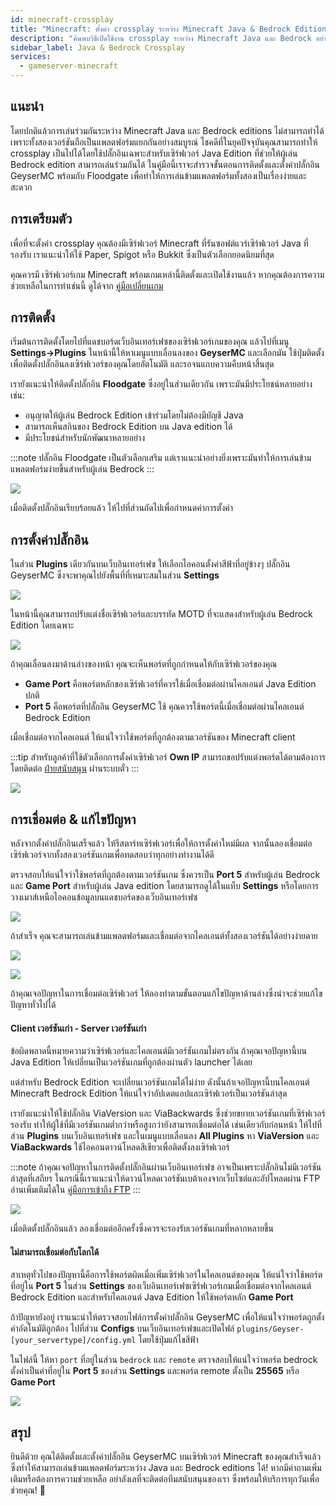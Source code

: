 ```yaml
---
id: minecraft-crossplay
title: "Minecraft: ตั้งค่า crossplay ระหว่าง Minecraft Java & Bedrock Editions"
description: "ค้นพบวิธีเปิดใช้งาน crossplay ระหว่าง Minecraft Java และ Bedrock อย่างลื่นไหลด้วยปลั๊กอิน GeyserMC และ Floodgate เพื่อประสบการณ์มัลติเพลเยอร์ที่ดียิ่งขึ้น → เรียนรู้เพิ่มเติมตอนนี้"
sidebar_label: Java & Bedrock Crossplay
services:
  - gameserver-minecraft
---
```


## แนะนำ

โดยปกติแล้วการเล่นร่วมกันระหว่าง Minecraft Java และ Bedrock editions ไม่สามารถทำได้เพราะทั้งสองเวอร์ชันถือเป็นแพลตฟอร์มแยกกันอย่างสมบูรณ์ โชคดีที่ในยุคปัจจุบันคุณสามารถทำให้ crossplay เป็นไปได้โดยใช้ปลั๊กอินเฉพาะสำหรับเซิร์ฟเวอร์ Java Edition ที่ช่วยให้ผู้เล่น Bedrock edition สามารถเล่นร่วมกันได้ ในคู่มือนี้เราจะสำรวจขั้นตอนการติดตั้งและตั้งค่าปลั๊กอิน GeyserMC พร้อมกับ Floodgate เพื่อทำให้การเล่นข้ามแพลตฟอร์มทั้งสองเป็นเรื่องง่ายและสะดวก

## การเตรียมตัว

เพื่อที่จะตั้งค่า crossplay คุณต้องมีเซิร์ฟเวอร์ Minecraft ที่รันซอฟต์แวร์เซิร์ฟเวอร์ Java ที่รองรับ เราแนะนำให้ใช้ Paper, Spigot หรือ Bukkit ซึ่งเป็นตัวเลือกยอดนิยมที่สุด

คุณควรมี เซิร์ฟเวอร์เกม Minecraft พร้อมเกมเหล่านี้ติดตั้งและเปิดใช้งานแล้ว หากคุณต้องการความช่วยเหลือในการทำเช่นนี้ ดูได้จาก [คู่มือเปลี่ยนเกม](gameserver-gameswitch.md)

## การติดตั้ง

เริ่มต้นการติดตั้งโดยไปที่แดชบอร์ดเว็บอินเทอร์เฟซของเซิร์ฟเวอร์เกมของคุณ แล้วไปที่เมนู **Settings->Plugins** ในหน้านี้ให้หาเมนูแบบเลื่อนลงของ **GeyserMC** และเลือกมัน ใช้ปุ่มติดตั้งเพื่อติดตั้งปลั๊กอินลงเซิร์ฟเวอร์ของคุณโดยอัตโนมัติ และรอจนแถบความคืบหน้าสิ้นสุด

เรายังแนะนำให้ติดตั้งปลั๊กอิน **Floodgate** ซึ่งอยู่ในส่วนเดียวกัน เพราะมันมีประโยชน์หลายอย่าง เช่น:
- อนุญาตให้ผู้เล่น Bedrock Edition เข้าร่วมโดยไม่ต้องมีบัญชี Java
- สามารถเห็นสกินของ Bedrock Edition บน Java edition ได้
- มีประโยชน์สำหรับนักพัฒนาหลายอย่าง

:::note
ปลั๊กอิน Floodgate เป็นตัวเลือกเสริม แต่เราแนะนำอย่างยิ่งเพราะมันทำให้การเล่นข้ามแพลตฟอร์มง่ายขึ้นสำหรับผู้เล่น Bedrock
:::

![](https://screensaver01.zap-hosting.com/index.php/s/cagcHmzwR2yBZSo/preview)

เมื่อติดตั้งปลั๊กอินเรียบร้อยแล้ว ให้ไปที่ส่วนถัดไปเพื่อกำหนดค่าการตั้งค่า

## การตั้งค่าปลั๊กอิน

ในส่วน **Plugins** เดียวกันบนเว็บอินเทอร์เฟซ ให้เลือกไอคอนตั้งค่าสีฟ้าที่อยู่ข้างๆ ปลั๊กอิน GeyserMC ซึ่งจะพาคุณไปยังพื้นที่ที่เหมาะสมในส่วน **Settings**

![](https://screensaver01.zap-hosting.com/index.php/s/RAZKNSdePa5wBs4/preview)

ในหน้านี้คุณสามารถปรับแต่งชื่อเซิร์ฟเวอร์และบรรทัด MOTD ที่จะแสดงสำหรับผู้เล่น Bedrock Edition โดยเฉพาะ

![](https://screensaver01.zap-hosting.com/index.php/s/kBzxQkmNgdsWgZb/preview)

ถ้าคุณเลื่อนลงมาด้านล่างของหน้า คุณจะเห็นพอร์ตที่ถูกกำหนดให้กับเซิร์ฟเวอร์ของคุณ

- **Game Port** คือพอร์ตหลักของเซิร์ฟเวอร์ที่ควรใช้เมื่อเชื่อมต่อผ่านไคลเอนต์ Java Edition ปกติ
- **Port 5** คือพอร์ตที่ปลั๊กอิน GeyserMC ใช้ คุณควรใช้พอร์ตนี้เมื่อเชื่อมต่อผ่านไคลเอนต์ Bedrock Edition

เมื่อเชื่อมต่อจากไคลเอนต์ ให้แน่ใจว่าใช้พอร์ตที่ถูกต้องตามเวอร์ชันของ Minecraft client

:::tip
สำหรับลูกค้าที่ใช้ตัวเลือกการตั้งค่าเซิร์ฟเวอร์ **Own IP** สามารถขอปรับแต่งพอร์ตได้ตามต้องการโดยติดต่อ [ฝ่ายสนับสนุน](https://zap-hosting.com/en/customer/support/) ผ่านระบบตั๋ว
:::

![](https://screensaver01.zap-hosting.com/index.php/s/joA62kWeJ5crCmY/preview)

## การเชื่อมต่อ & แก้ไขปัญหา

หลังจากตั้งค่าปลั๊กอินเสร็จแล้ว ให้รีสตาร์ทเซิร์ฟเวอร์เพื่อให้การตั้งค่าใหม่มีผล จากนั้นลองเชื่อมต่อเซิร์ฟเวอร์จากทั้งสองเวอร์ชันเกมเพื่อทดสอบว่าทุกอย่างทำงานได้ดี

ตรวจสอบให้แน่ใจว่าใช้พอร์ตที่ถูกต้องตามเวอร์ชันเกม ซึ่งควรเป็น **Port 5** สำหรับผู้เล่น Bedrock และ **Game Port** สำหรับผู้เล่น Java edition โดยสามารถดูได้ในแท็บ **Settings** หรือโดยการวางเมาส์เหนือไอคอนข้อมูลบนแดชบอร์ดของเว็บอินเทอร์เฟซ

![](https://screensaver01.zap-hosting.com/index.php/s/M42ZkamKHieRcEz/preview)

ถ้าสำเร็จ คุณจะสามารถเล่นข้ามแพลตฟอร์มและเชื่อมต่อจากไคลเอนต์ทั้งสองเวอร์ชันได้อย่างง่ายดาย

![](https://screensaver01.zap-hosting.com/index.php/s/oMRWkaSs5KKbkzy/preview)

![](https://screensaver01.zap-hosting.com/index.php/s/xyMaENLFx4BCSPF/preview)

ถ้าคุณเจอปัญหาในการเชื่อมต่อเซิร์ฟเวอร์ ให้ลองทำตามขั้นตอนแก้ไขปัญหาด้านล่างซึ่งน่าจะช่วยแก้ไขปัญหาทั่วไปได้

#### Client เวอร์ชันเก่า - Server เวอร์ชันเก่า

ข้อผิดพลาดนี้หมายความว่าเซิร์ฟเวอร์และไคลเอนต์มีเวอร์ชันเกมไม่ตรงกัน ถ้าคุณเจอปัญหานี้บน Java Edition ให้เปลี่ยนเป็นเวอร์ชันเกมที่ถูกต้องผ่านตัว launcher ได้เลย

แต่สำหรับ Bedrock Edition จะเปลี่ยนเวอร์ชันเกมได้ไม่ง่าย ดังนั้นถ้าเจอปัญหานี้บนไคลเอนต์ Minecraft Bedrock Edition ให้แน่ใจว่าอัปเดตแอปและเซิร์ฟเวอร์เป็นเวอร์ชันล่าสุด

เรายังแนะนำให้ใช้ปลั๊กอิน ViaVersion และ ViaBackwards ซึ่งช่วยขยายเวอร์ชันเกมที่เซิร์ฟเวอร์รองรับ ทำให้ผู้ใช้ที่มีเวอร์ชันเกมต่ำกว่าหรือสูงกว่ายังสามารถเชื่อมต่อได้ เช่นเดียวกับก่อนหน้า ให้ไปที่ส่วน **Plugins** บนเว็บอินเทอร์เฟซ และในเมนูแบบเลื่อนลง **All Plugins** หา **ViaVersion** และ **ViaBackwards** ใช้ไอคอนดาวน์โหลดสีเขียวเพื่อติดตั้งลงเซิร์ฟเวอร์

:::note
ถ้าคุณเจอปัญหาในการติดตั้งปลั๊กอินผ่านเว็บอินเทอร์เฟซ อาจเป็นเพราะปลั๊กอินไม่มีเวอร์ชันล่าสุดที่เสถียร ในกรณีนี้เราแนะนำให้ดาวน์โหลดเวอร์ชันเบต้าเองจากเว็บไซต์และอัปโหลดผ่าน FTP อ่านเพิ่มเติมได้ใน [คู่มือการเข้าถึง FTP](gameserver-ftpaccess.md)
:::

![](https://screensaver01.zap-hosting.com/index.php/s/QCcndf6TGMsrw7x/preview)

เมื่อติดตั้งปลั๊กอินแล้ว ลองเชื่อมต่ออีกครั้งซึ่งควรจะรองรับเวอร์ชันเกมที่หลากหลายขึ้น

#### ไม่สามารถเชื่อมต่อกับโลกได้

สาเหตุทั่วไปของปัญหานี้คือการใช้พอร์ตผิดเมื่อเพิ่มเซิร์ฟเวอร์ในไคลเอนต์ของคุณ ให้แน่ใจว่าใช้พอร์ตที่อยู่ใน **Port 5** ในส่วน **Settings** ของเว็บอินเทอร์เฟซเซิร์ฟเวอร์เกมเมื่อเชื่อมต่อจากไคลเอนต์ Bedrock Edition และสำหรับไคลเอนต์ Java Edition ให้ใช้พอร์ตหลัก **Game Port**

ถ้าปัญหายังอยู่ เราแนะนำให้ตรวจสอบไฟล์การตั้งค่าปลั๊กอิน GeyserMC เพื่อให้แน่ใจว่าพอร์ตถูกตั้งค่าอัตโนมัติถูกต้อง ไปที่ส่วน **Configs** บนเว็บอินเทอร์เฟซและเปิดไฟล์ `plugins/Geyser-[your_servertype]/config.yml` โดยใช้ปุ่มแก้ไขสีฟ้า

ในไฟล์นี้ ให้หา `port` ที่อยู่ในส่วน `bedrock` และ `remote` ตรวจสอบให้แน่ใจว่าพอร์ต bedrock ตั้งค่าเป็นค่าที่อยู่ใน **Port 5** ของส่วน **Settings** และพอร์ต remote ตั้งเป็น **25565** หรือ **Game Port**

![](https://screensaver01.zap-hosting.com/index.php/s/AcZ5JAasBcKQpCm/preview)

## สรุป

ยินดีด้วย คุณได้ติดตั้งและตั้งค่าปลั๊กอิน GeyserMC บนเซิร์ฟเวอร์ Minecraft ของคุณสำเร็จแล้ว ซึ่งทำให้สามารถเล่นข้ามแพลตฟอร์มระหว่าง Java และ Bedrock editions ได้! หากมีคำถามเพิ่มเติมหรือต้องการความช่วยเหลือ อย่าลังเลที่จะติดต่อทีมสนับสนุนของเรา ซึ่งพร้อมให้บริการทุกวันเพื่อช่วยคุณ! 🙂